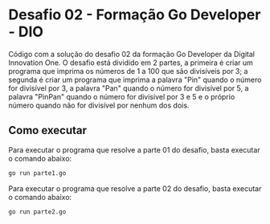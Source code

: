 # Desafio 02 - Formação Go Developer - DIO

Código com a solução do desafio 02 da formação Go Developer da Digital Innovation One. O desafio está dividido em 2 partes, a primeira é criar um programa que imprima os números de 1 a 100 que são divisíveis por 3; a segunda é criar um programa que imprima a palavra "Pin" quando o número for divisível por 3, a palavra "Pan" quando o número for divisível por 5, a palavra "PinPan" quando o número for divisível por 3 e 5 e o próprio número quando não for divisível por nenhum dos dois.

## Como executar

Para executar o programa que resolve a parte 01 do desafio, basta executar o comando abaixo:

```bash
go run parte1.go
```

Para executar o programa que resolve a parte 02 do desafio, basta executar o comando abaixo:

```bash
go run parte2.go
```
